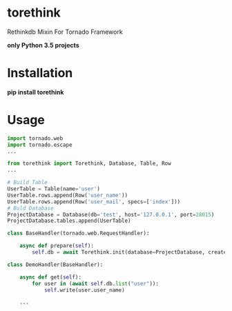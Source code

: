 # torethink

Rethinkdb Mixin For Tornado Framework 

**only Python 3.5 projects**

# Installation

**pip install torethink**


# Usage

```python
import tornado.web
import tornado.escape
...

from torethink import Torethink, Database, Table, Row
...

# Build Table
UserTable = Table(name='user')
UserTable.rows.append(Row('user_name'))
UserTable.rows.append(Row('user_mail', specs=['index']))
# Buld Database
ProjectDatabase = Database(db='test', host='127.0.0.1', port=28015)
ProjectDatabase.tables.append(UserTable)

class BaseHandler(tornado.web.RequestHandler):

    async def prepare(self):
        self.db = await Torethink.init(database=ProjectDatabase, create_structure=True)

class DemoHandler(BaseHandler):

    async def get(self):
        for user in (await self.db.list("user")):
            self.write(user.user_name)

    ...
```